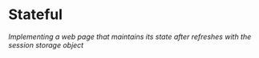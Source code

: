 

# Stateful
_Implementing a web page that maintains its state after refreshes with the session storage object_
